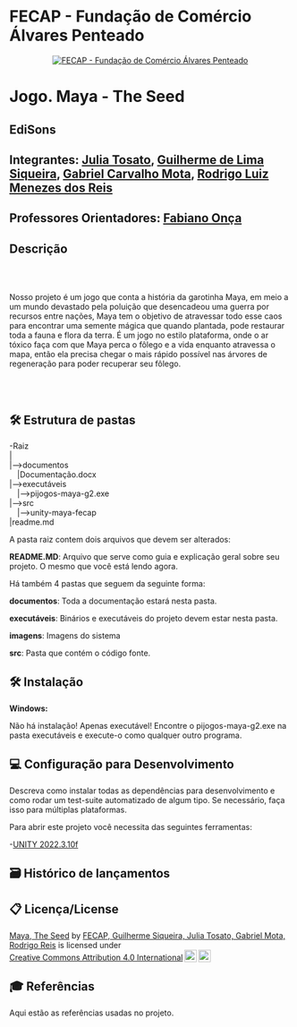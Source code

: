 # FECAP - Fundação de Comércio Álvares Penteado

<p align="center">
<a href= "https://www.fecap.br/"><img src="https://encrypted-tbn0.gstatic.com/images?q=tbn:ANd9GcRhZPrRa89Kma0ZZogxm0pi-tCn_TLKeHGVxywp-LXAFGR3B1DPouAJYHgKZGV0XTEf4AE&usqp=CAU" alt="FECAP - Fundação de Comércio Álvares Penteado" border="0"></a>
</p>

# Jogo. Maya - The Seed

## EdiSons

## Integrantes: <a href="https://www.linkedin.com/in/julia-tosato-a09a0b207/">Julia Tosato</a>, <a href="#">Guilherme de Lima Siqueira</a>, <a href="#">Gabriel Carvalho Mota</a>, <a href="#">Rodrigo Luiz Menezes dos Reis</a>

## Professores Orientadores: <a href="https://www.linkedin.com/in/fabiano-on%C3%A7a-3214a12/">Fabiano Onça</a>

## Descrição

<br><br>

Nosso projeto é um jogo que conta a história da garotinha Maya, em meio a um mundo devastado pela poluição que desencadeou uma guerra por recursos entre nações, Maya tem o objetivo de atravessar todo esse caos para encontrar uma semente mágica que quando plantada, pode restaurar toda a fauna e flora da terra.
É um jogo no estilo plataforma, onde o ar tóxico faça com que Maya perca o fôlego e a vida enquanto atravessa o mapa, então ela precisa chegar o mais rápido possível nas árvores de regeneração para poder recuperar seu fôlego.

<br><br>

## 🛠 Estrutura de pastas

-Raiz<br>
|<br>
|-->documentos<br>
  &emsp;|Documentação.docx<br>
|-->executáveis<br>
  &emsp;|-->pijogos-maya-g2.exe<br>
|-->src<br>
  &emsp;|-->unity-maya-fecap<br>
|readme.md<br>

A pasta raiz contem dois arquivos que devem ser alterados:

<b>README.MD</b>: Arquivo que serve como guia e explicação geral sobre seu projeto. O mesmo que você está lendo agora.

Há também 4 pastas que seguem da seguinte forma:

<b>documentos</b>: Toda a documentação estará nesta pasta.

<b>executáveis</b>: Binários e executáveis do projeto devem estar nesta pasta.

<b>imagens</b>: Imagens do sistema

<b>src</b>: Pasta que contém o código fonte.

## 🛠 Instalação

<b>Windows:</b>

Não há instalação! Apenas executável!
Encontre o pijogos-maya-g2.exe na pasta executáveis e execute-o como qualquer outro programa.

## 💻 Configuração para Desenvolvimento

Descreva como instalar todas as dependências para desenvolvimento e como rodar um test-suite automatizado de algum tipo. Se necessário, faça isso para múltiplas plataformas.

Para abrir este projeto você necessita das seguintes ferramentas:

-<a href="https://store.unity.com/download">UNITY 2022.3.10f</a>

## 🗃 Histórico de lançamentos


## 📋 Licença/License

<p xmlns:cc="http://creativecommons.org/ns#" xmlns:dct="http://purl.org/dc/terms/"><a property="dct:title" rel="cc:attributionURL" href="https://github.com/2024-1-NCC1/Projeto4">Maya, The Seed</a> by <a rel="cc:attributionURL dct:creator" property="cc:attributionName" href="https://github.com/2024-1-NCC1/Projeto4">FECAP, Guilherme Siqueira, Julia Tosato, Gabriel Mota, Rodrigo Reis</a> is licensed under <a href="https://creativecommons.org/licenses/by/4.0/?ref=chooser-v1" target="_blank" rel="license noopener noreferrer" style="display:inline-block;">Creative Commons Attribution 4.0 International<img style="height:22px!important;margin-left:3px;vertical-align:text-bottom;" src="https://mirrors.creativecommons.org/presskit/icons/cc.svg?ref=chooser-v1" alt=""><img style="height:22px!important;margin-left:3px;vertical-align:text-bottom;" src="https://mirrors.creativecommons.org/presskit/icons/by.svg?ref=chooser-v1" alt=""></a></p>

## 🎓 Referências

Aqui estão as referências usadas no projeto.
